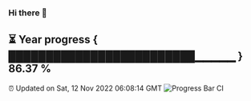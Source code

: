 ### Hi there 👋
⏳ Year progress { █████████████████████████▁▁▁▁▁ } 86.37 %
---
⏰ Updated on Sat, 12 Nov 2022 06:08:14 GMT
![Progress Bar CI](https://github.com/Moyi321/Moyi321/workflows/Progress%20Bar%20CI/badge.svg)
